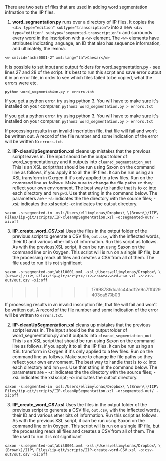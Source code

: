 There are two sets of files that are used in adding word segmentation infmation to the IIP files.
1. **word_segmentation.py** runs over a directory of IIP files. It copies the `<div type="edition" subtype="transcription">` into a new `<div type="edition" subtype="segmented-transcription">` and surrounds every word in the inscription with a `<w>` element. The `<w>` elements have attributes indicating language, an ID that also has sequence information, and ultimately, the lemma.

  `<w xml:id="achz0001-2" xml:lang="la">Caesar</w>`

  It is possible to set input and output folders for word_segmentation.py - see lines 27 and 28 of the script.
  It's best to run this script and save error output it in an error file, in order to see which files failed to be copied, what the errors were etc.

  `python word_segmentation.py > errors.txt` 
  
  If you get a python error, try using python 3. You will have to make sure it's installed on your computer.
  `python3 word_segmentation.py > errors.txt` 
  
  If you get a python error, try using python 3. You will have to make sure it's installed on your computer.
  `python3 word_segmentation.py > errors.txt`
  
  If processing results in an invalid inscription file, that file will fail and won't be written out. A record of the file number and some indication of the error will be written to  `errors.txt`. 
  
  2. **IIP-cleanUpSegmentation.xsl** cleans up mistakes that the previous script leaves in. The input should be the output folder of word_segmentation.py and it outputs into `cleaned_segmentation_out` This is an XSL script that should be run using Saxon on the command line as follows, if you apply it to all the IIP files. It can be run using an XSL transform in Oxygen if it's only applied to a few files. Run on the command line as follows. Make sure to change the file paths so they reflect your own environment. The best way to handle that is to `cd` into each directory and run `pwd`. Use that string in the command below. The parameters are - *-s:* indicates the the directory with the source files; *-xsl:* indicates the xsl script; *-o:* indicates the output directory. 
  
  `saxon -s:segmented-in -xsl:/Users/ellimylonas/Dropbox\ \(Brown\)/IIP\ Files/iip-git/scripts/IIP-cleanUpSegmentation.xsl -o:segmented-out/ -xi:off`
  
  3. **IIP_create_word_CSV.xsl** Uses the files in the output folder of the previous script to generate a CSV file, `out.csv`, with the inflected words, their ID and various other bits of information. Run this script as follows. As with the previous XSL script, it can be run using Saxon on the command line or in Oxygen. This script will is run on a single IIP file, but the processing reads all files and creates a CSV from all of them. The file used to run it is not significant
  
  `saxon -s:segmented-out/abil0001.xml -xsl:/Users/ellimylonas/Dropbox\ \(Brown\)/IIP\ Files/iip-git/scripts/IIP-create-word-CSV.xsl -o:csv-out/out.csv -xi:off`
  
>>>>>>> f7998789dca1c44adf2e9c7fff429403ca573b03

  If processing results in an invalid inscription file, that file will fail and won't be written out. A record of the file number and some indication of the error will be written to  `errors.txt`.

  2. **IIP-cleanUpSegmentation.xsl** cleans up mistakes that the previous script leaves in. The input should be the output folder of word_segmentation.py and it outputs into `cleaned_segmentation_out` This is an XSL script that should be run using Saxon on the command line as follows, if you apply it to all the IIP files. It can be run using an XSL transform in Oxygen if it's only applied to a few files. Run on the command line as follows. Make sure to change the file paths so they reflect your own environment. The best way to handle that is to `cd` into each directory and run `pwd`. Use that string in the command below. The parameters are - *-s:* indicates the the directory with the source files; *-xsl:* indicates the xsl script; *-o:* indicates the output directory.

  `saxon -s:segmented-in -xsl:/Users/ellimylonas/Dropbox\ \(Brown\)/IIP\ Files/iip-git/scripts/IIP-cleanUpSegmentation.xsl -o:segmented-out/ -xi:off`

  3. **IIP_create_word_CSV.xsl** Uses the files in the output folder of the previous script to generate a CSV file, `out.csv`, with the inflected words, their ID and various other bits of information. Run this script as follows. As with the previous XSL script, it can be run using Saxon on the command line or in Oxygen. This script will is run on a single IIP file, but the processing reads all files and creates a CSV from all of them. The file used to run it is not significant

  `saxon -s:segmented-out/abil0001.xml -xsl:/Users/ellimylonas/Dropbox\ \(Brown\)/IIP\ Files/iip-git/scripts/IIP-create-word-CSV.xsl -o:csv-out/out.csv -xi:off`
